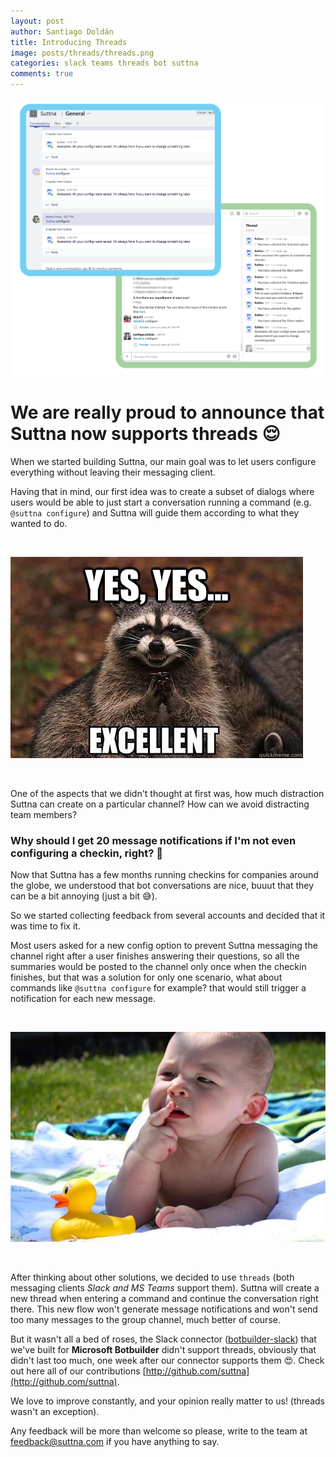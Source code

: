 ```yaml
---
layout: post
author: Santiago Doldán
title: Introducing Threads
image: posts/threads/threads.png
categories: slack teams threads bot suttna
comments: true
---
```


![App](/assets/posts/threads/threads.png)

# We are really proud to announce that Suttna now supports threads 😌

When we started building Suttna, our main goal was to let users configure everything without leaving their messaging client.

Having that in mind, our first idea was to create a subset of dialogs where users would be able to just start a conversation running
a command (e.g. `@suttna configure`) and Suttna will guide them according to what they wanted to do.

<br />

![Excelent Idea](/assets/posts/threads/excelent-idea.jpg)

<br />

One of the aspects that we didn't thought at first was, how much distraction Suttna can create on a particular channel? How can we avoid distracting team members?

### Why should I get 20 message notifications if I'm not even configuring a checkin, right? 🤯

Now that Suttna has a few months running checkins for companies around the globe, we understood that bot conversations are nice, buuut that they can be a bit annoying (just a bit 😅).

So we started collecting feedback from several accounts and decided that it was time to fix it.

Most users asked for a new config option to prevent Suttna messaging the channel right after a user finishes answering their questions,
so all the summaries would be posted to the channel only once when the checkin finishes, but that was a solution for only one scenario,
what about commands like `@suttna configure` for example? that would still trigger a notification for each new message.

<br />

![Thinking](/assets/posts/threads/thinking.jpg)

<br />

After thinking about other solutions, we decided to use `threads` (both messaging clients *Slack and MS Teams* support them). Suttna will create a new thread when
entering a command and continue the conversation right there. This new flow won't generate message notifications and won't send too many messages to the group channel,
much better of course.

But it wasn't all a bed of roses, the Slack connector ([botbuilder-slack](https://github.com/suttna/botbuilder-slack)) that we've built for
**Microsoft Botbuilder** didn't support threads, obviously that didn't last too much, one week after our connector supports them 😍.
Check out here all of our contributions [http://github.com/suttna](http://github.com/suttna).

We love to improve constantly, and your opinion really matter to us! (threads wasn't an exception).

Any feedback will be more than welcome so please, write to the team at [feedback@suttna.com](mailto:feedback@suttna.com) if
you have anything to say.

